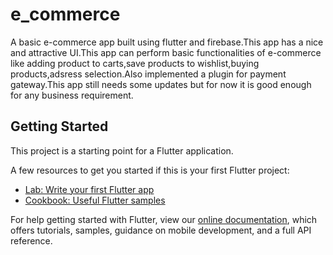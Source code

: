 # e_commerce

A basic e-commerce app built using flutter and firebase.This app has a nice and attractive UI.This app can perform basic functionalities of e-commerce like adding product to carts,save products to wishlist,buying products,adsress selection.Also implemented a plugin for payment gateway.This app still needs some updates but for now it is good enough for any business requirement. 

## Getting Started

This project is a starting point for a Flutter application.

A few resources to get you started if this is your first Flutter project:

- [Lab: Write your first Flutter app](https://flutter.dev/docs/get-started/codelab)
- [Cookbook: Useful Flutter samples](https://flutter.dev/docs/cookbook)

For help getting started with Flutter, view our
[online documentation](https://flutter.dev/docs), which offers tutorials,
samples, guidance on mobile development, and a full API reference.
